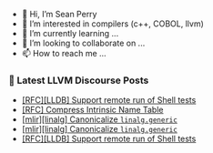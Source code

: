 - 👋 Hi, I’m Sean Perry
- 👀 I’m interested in compilers (c++, COBOL, llvm)
- 🌱 I’m currently learning ...
- 💞️ I’m looking to collaborate on ...
- 📫 How to reach me ...

<!---
s66perry/s66perry is a ✨ special ✨ repository because its `README.md` (this file) appears on your GitHub profile.
You can click the Preview link to take a look at your changes.
--->
### 📕 Latest LLVM Discourse Posts

<!-- DISCOURSE-LLVM:START -->
- [[RFC][LLDB] Support remote run of Shell tests](https://discourse.llvm.org/t/rfc-lldb-support-remote-run-of-shell-tests/80072#post_20)
- [[RFC] Compress Intrinsic Name Table](https://discourse.llvm.org/t/rfc-compress-intrinsic-name-table/82412#post_3)
- [[mlir][linalg] Canonicalize `linalg.generic`](https://discourse.llvm.org/t/mlir-linalg-canonicalize-linalg-generic/82420#post_2)
- [[mlir][linalg] Canonicalize `linalg.generic`](https://discourse.llvm.org/t/mlir-linalg-canonicalize-linalg-generic/82420#post_1)
- [[RFC][LLDB] Support remote run of Shell tests](https://discourse.llvm.org/t/rfc-lldb-support-remote-run-of-shell-tests/80072#post_19)
<!-- DISCOURSE-LLVM:END -->
